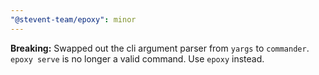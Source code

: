 ```yaml
---
"@stevent-team/epoxy": minor
---
```


**Breaking:** Swapped out the cli argument parser from `yargs` to `commander`. `epoxy serve` is no longer a valid command. Use `epoxy` instead.
